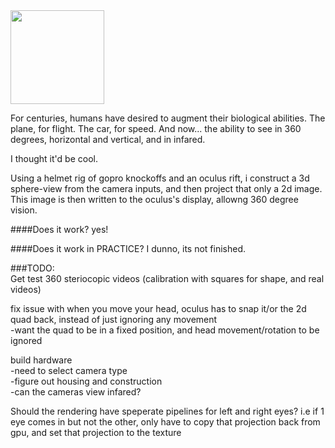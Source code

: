 <img src="https://s-media-cache-ak0.pinimg.com/736x/51/0d/f9/510df94355c8b3eee63c27b2b1307d94.jpg" height="150">

For centuries, humans have desired to augment their biological abilities. The plane, for flight. The car, for speed. And now...
the ability to see in 360 degrees, horizontal and vertical, and in infared.

I thought it'd be cool.

Using a helmet rig of gopro knockoffs and an oculus rift, i construct a 3d sphere-view from the camera inputs, and then project that only a 2d image.  
This image is then written to the oculus's display, allowng 360 degree vision.

####Does it work?
yes!

####Does it work in PRACTICE?
I dunno, its not finished.

  
###TODO:  
Get test 360 steriocopic videos (calibration with squares for shape, and real videos)    

fix issue with when you move your head, oculus has to snap it/or the 2d quad back, instead of just ignoring any movement  
-want the quad to be in a fixed position, and head movement/rotation to be ignored  
  
build hardware  
-need to select camera type  
-figure out housing and construction  
-can the cameras view infared?  
  
Should the rendering have speperate pipelines for left and right eyes? i.e if 1 eye comes in but not the other, only have to copy that projection back from gpu, and set that projection to the texture  